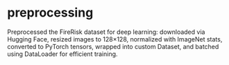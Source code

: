 # preprocessing
Preprocessed the FireRisk dataset for deep learning: downloaded via Hugging Face, resized images to 128×128, normalized with ImageNet stats, converted to PyTorch tensors, wrapped into custom Dataset, and batched using DataLoader for efficient training.

